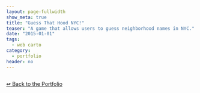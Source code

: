 ```yaml
---
layout: page-fullwidth
show_meta: true
title: "Guess That Hood NYC!"
teaser: "A game that allows users to guess neighborhood names in NYC."
date: "2015-01-01"
tags:
  - web carto 
category:
  - portfolio
header: no
---
```





<img class="portfolio" src="{{site.url}}{{site.baseurl}}/images/" alt="">


[<span class="back-arrow">&#8619;</span> Back to the Portfolio](/work/)